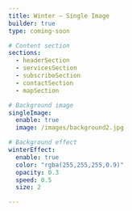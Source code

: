 ```yaml
---
title: Winter – Single Image
builder: true
type: coming-soon

# Content section
sections:
  - headerSection
  - servicesSection
  - subscribeSection
  - contactSection
  - mapSection

# Background image
singleImage: 
  enable: true
  image: /images/background2.jpg

# Background effect
winterEffect: 
  enable: true
  color: "rgba(255,255,255,0.9)"
  opacity: 0.3
  speed: 0.5
  size: 2

---
```

